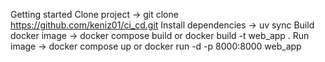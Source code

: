 Getting started
Clone project -> git clone https://github.com/keniz01/ci_cd.git
Install dependencies -> uv sync
Build docker image -> docker compose build or docker build -t web_app .
Run image -> docker compose up or docker run -d -p 8000:8000 web_app